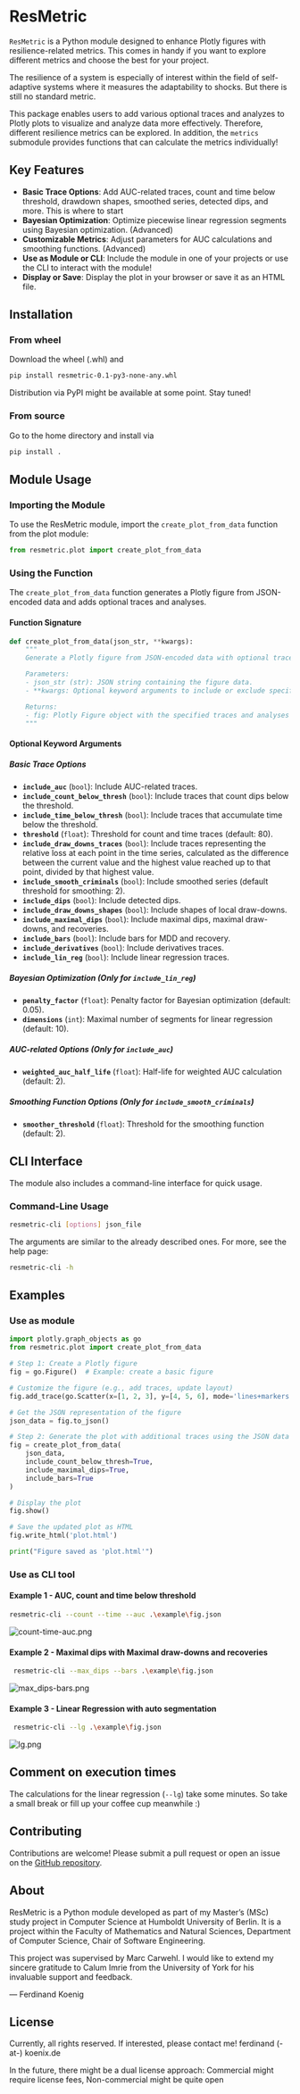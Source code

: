 # ResMetric

`ResMetric` is a Python module designed to enhance Plotly figures
with resilience-related metrics. This comes in handy if you want
to explore different metrics and choose the best for your project.

The resilience of a system is especially of interest within the field of
self-adaptive systems where it measures the adaptability to shocks.
But there is still no standard metric.

This package enables users to add various optional traces and analyzes to
Plotly plots to visualize and analyze data more effectively. Therefore,
different resilience metrics can be explored. In addition,
the `metrics` submodule provides functions that can calculate the metrics individually!

## Key Features

- **Basic Trace Options**: Add AUC-related traces, count and time below threshold, drawdown shapes, smoothed series, detected dips, and more. This is where to start
- **Bayesian Optimization**: Optimize piecewise linear regression segments using Bayesian optimization. (Advanced)
- **Customizable Metrics**: Adjust parameters for AUC calculations and smoothing functions. (Advanced)
- **Use as Module or CLI**: Include the module in one of your projects or use the CLI to interact with the module!
- **Display or Save**: Display the plot in your browser or save it as an HTML file.

## Installation
### From wheel
Download the wheel (.whl) and
```bash
pip install resmetric-0.1-py3-none-any.whl
```

Distribution via PyPI might be available at some point. Stay tuned!

### From source
Go to the home directory and install via

```bash
pip install .
```

## Module Usage
### Importing the Module
To use the ResMetric module, import the `create_plot_from_data` function from the plot module:

```python
from resmetric.plot import create_plot_from_data
```

### Using the Function
The `create_plot_from_data` function generates a Plotly figure from JSON-encoded data and adds optional traces and analyses.

#### Function Signature
```python
def create_plot_from_data(json_str, **kwargs):
    """
    Generate a Plotly figure from JSON-encoded data with optional traces and analyses.

    Parameters:
    - json_str (str): JSON string containing the figure data.
    - **kwargs: Optional keyword arguments to include or exclude specific traces and analyses.

    Returns:
    - fig: Plotly Figure object with the specified traces and analyses included.
    """
```
#### Optional Keyword Arguments
##### Basic Trace Options
- **`include_auc`** (`bool`): Include AUC-related traces.
- **`include_count_below_thresh`** (`bool`): Include traces that count dips below the threshold.
- **`include_time_below_thresh`** (`bool`): Include traces that accumulate time below the threshold.
- **`threshold`** (`float`): Threshold for count and time traces (default: 80).
- **`include_draw_downs_traces`** (`bool`): Include traces representing the relative loss at each point in the time series, calculated as the difference between the current value and the highest value reached up to that point, divided by that highest value.
- **`include_smooth_criminals`** (`bool`): Include smoothed series (default threshold for smoothing: 2).
- **`include_dips`** (`bool`): Include detected dips.
- **`include_draw_downs_shapes`** (`bool`): Include shapes of local draw-downs.
- **`include_maximal_dips`** (`bool`): Include maximal dips, maximal draw-downs, and recoveries.
- **`include_bars`** (`bool`): Include bars for MDD and recovery.
- **`include_derivatives`** (`bool`): Include derivatives traces.
- **`include_lin_reg`** (`bool`): Include linear regression traces.

##### Bayesian Optimization (Only for `include_lin_reg`)
- **`penalty_factor`** (`float`): Penalty factor for Bayesian optimization (default: 0.05).
- **`dimensions`** (`int`): Maximal number of segments for linear regression (default: 10).

##### AUC-related Options (Only for `include_auc`)
- **`weighted_auc_half_life`** (`float`): Half-life for weighted AUC calculation (default: 2).

##### Smoothing Function Options (Only for `include_smooth_criminals`)
- **`smoother_threshold`** (`float`): Threshold for the smoothing function (default: 2).


## CLI Interface
The module also includes a command-line interface for quick usage.

### Command-Line Usage
```bash
resmetric-cli [options] json_file
```

The arguments are similar to the already described ones.
For more, see the help page:
```bash
resmetric-cli -h
```

## Examples
### Use as module
```python
import plotly.graph_objects as go
from resmetric.plot import create_plot_from_data

# Step 1: Create a Plotly figure
fig = go.Figure()  # Example: create a basic figure

# Customize the figure (e.g., add traces, update layout)
fig.add_trace(go.Scatter(x=[1, 2, 3], y=[4, 5, 6], mode='lines+markers'))

# Get the JSON representation of the figure
json_data = fig.to_json()

# Step 2: Generate the plot with additional traces using the JSON data
fig = create_plot_from_data(
    json_data,
    include_count_below_thresh=True,
    include_maximal_dips=True,
    include_bars=True
)

# Display the plot
fig.show()

# Save the updated plot as HTML
fig.write_html('plot.html')

print("Figure saved as 'plot.html'")
```

### Use as CLI tool
#### Example 1 - AUC, count and time below threshold
```bash
resmetric-cli --count --time --auc .\example\fig.json
```
![count-time-auc.png](/example/count-time-auc.png)

#### Example 2 - Maximal dips with Maximal draw-downs and recoveries
```bash
 resmetric-cli --max_dips --bars .\example\fig.json
```
![max_dips-bars.png](/example/max_dips-bars.png)

#### Example 3 - Linear Regression with auto segmentation
```bash
 resmetric-cli --lg .\example\fig.json
```
![lg.png](/example/lg.png)

## Comment on execution times
The calculations for the linear regression (`--lg`) take some minutes.
So take a small break or fill up your coffee cup meanwhile :)

## Contributing
Contributions are welcome! Please submit a pull request or open an issue on the [GitHub repository](https://github.com/ferdinand-koenig/resmetric).

## About
ResMetric is a Python module developed as part of my Master’s (MSc) study project in Computer Science at Humboldt University of Berlin. It is a project within the Faculty of Mathematics and Natural Sciences, Department of Computer Science, Chair of Software Engineering.

This project was supervised by Marc Carwehl. I would like to extend my sincere gratitude to Calum Imrie from the University of York for his invaluable support and feedback.

— Ferdinand Koenig

## License
Currently, all rights reserved. If interested, please contact me!
ferdinand (-at-) koenix.de

In the future, there might be a dual license approach: Commercial might require license fees, Non-commercial might be quite open
